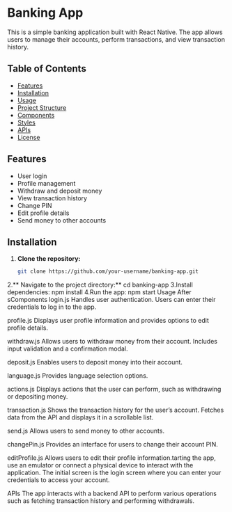 # Banking App

This is a simple banking application built with React Native. The app allows users to manage their accounts, perform transactions, and view transaction history.

## Table of Contents

- [Features](#features)
- [Installation](#installation)
- [Usage](#usage)
- [Project Structure](#project-structure)
- [Components](#components)
- [Styles](#styles)
- [APIs](#apis)
- [License](#license)

## Features

- User login
- Profile management
- Withdraw and deposit money
- View transaction history
- Change PIN
- Edit profile details
- Send money to other accounts

## Installation

1. **Clone the repository:**
   ```bash
   git clone https://github.com/your-username/banking-app.git
2.** Navigate to the project directory:**
   cd banking-app
3.Install dependencies:
  npm install
4.Run the app:
  npm start
Usage
After sComponents
login.js
Handles user authentication. Users can enter their credentials to log in to the app.

profile.js
Displays user profile information and provides options to edit profile details.

withdraw.js
Allows users to withdraw money from their account. Includes input validation and a confirmation modal.

deposit.js
Enables users to deposit money into their account.

language.js
Provides language selection options.

actions.js
Displays actions that the user can perform, such as withdrawing or depositing money.

transaction.js
Shows the transaction history for the user’s account. Fetches data from the API and displays it in a scrollable list.

send.js
Allows users to send money to other accounts.

changePin.js
Provides an interface for users to change their account PIN.

editProfile.js
Allows users to edit their profile information.tarting the app, use an emulator or connect a physical device to interact with the application. The initial screen is the login screen where you can enter your credentials to access your account.

APIs
The app interacts with a backend API to perform various operations such as fetching transaction history and performing withdrawals.
